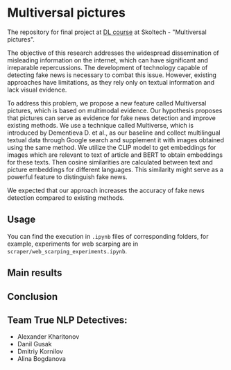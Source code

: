 # Multiversal pictures

The repository for final project at [DL course](https://github.com/oseledets/dl2023) at Skoltech - "Multiversal pictures".

The objective of this research addresses the widespread dissemination of misleading information on the internet, which can have significant and irreparable repercussions. The development of technology capable of detecting fake news is necessary to combat this issue. However, existing approaches have limitations, as they rely only on textual information and lack visual evidence.

To address this problem, we propose a new feature called Multiversal pictures, which is based on multimodal evidence. Our hypothesis proposes that pictures can serve as evidence for fake news detection and improve existing methods. We use a technique called Multiverse, which is introduced by Dementieva D. et al., as our baseline and collect multilingual textual data through Google search and supplement it with images obtained using the same method. We utilize the CLIP model to get embeddings for images which are relevant to text of article and BERT to obtain embeddings for these texts. Then cosine similarities are calculated between text and picture embeddings for different languages. This similarity might serve as a powerful feature to distinguish fake news.

We expected that our approach increases the accuracy of fake news detection compared to existing methods.

## Usage
You can find the execution in `.ipynb` files of corresponding folders, for example, experiments for web scarping are in `scraper/web_scarping_experiments.ipynb`.

## Main results

## Conclusion

## Team True NLP Detectives:
- Alexander Kharitonov
- Danil Gusak
- Dmitriy Kornilov
- Alina Bogdanova
